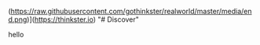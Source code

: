 
(https://raw.githubusercontent.com/gothinkster/realworld/master/media/end.png)](https://thinkster.io)
"# Discover" 


hello
